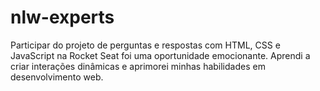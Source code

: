 # nlw-experts
Participar do projeto de perguntas e respostas com HTML, CSS e JavaScript na Rocket Seat foi uma oportunidade emocionante. Aprendi a criar interações dinâmicas e aprimorei minhas habilidades em desenvolvimento web.
